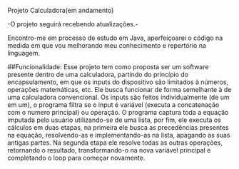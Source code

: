 Projeto Calculadora(em andamento)

-O projeto seguirá recebendo atualizações.-

Encontro-me em processo de estudo em Java, aperfeiçoarei o código na medida em que vou melhorando meu conhecimento e repertório na linguagem.

##Funcionalidade:
Esse projeto tem como proposta ser um software presente dentro de uma calculadora, partindo do princípio do encapsulamento, em que os inputs do dispositivo são limitados à números, operações matemáticas, etc. Ele busca funcionar de forma semelhante à de uma calculadora convencional. Os inputs são feitos individualmente (de um em um), o programa filtra se o input é variável (executa a concatenação com o numero principal) ou operação. O programa captura toda a equação imputada pelo usuário utilizando-se de uma lista, por fim, ele executa os cálculos em duas etapas, na primeira ele busca as precedências presentes na equação, resolvendo-as e implementando-as na lista, apagando as suas antigas partes. Na segunda etapa ele resolve todas as outras operações, retornando o resultado, transformando-o na nova variável principal e completando o loop para começar novamente.
